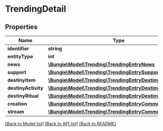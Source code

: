 # TrendingDetail

## Properties
Name | Type | Description | Notes
------------ | ------------- | ------------- | -------------
**identifier** | **string** |  | [optional] 
**entityType** | **int** |  | [optional] 
**news** | [**\Bungie\Model\Trending\TrendingEntryNews**](TrendingEntryNews.md) |  | [optional] 
**support** | [**\Bungie\Model\Trending\TrendingEntrySupportArticle**](TrendingEntrySupportArticle.md) |  | [optional] 
**destinyItem** | [**\Bungie\Model\Trending\TrendingEntryDestinyItem**](TrendingEntryDestinyItem.md) |  | [optional] 
**destinyActivity** | [**\Bungie\Model\Trending\TrendingEntryDestinyActivity**](TrendingEntryDestinyActivity.md) |  | [optional] 
**destinyRitual** | [**\Bungie\Model\Trending\TrendingEntryDestinyRitual**](TrendingEntryDestinyRitual.md) |  | [optional] 
**creation** | [**\Bungie\Model\Trending\TrendingEntryCommunityCreation**](TrendingEntryCommunityCreation.md) |  | [optional] 
**stream** | [**\Bungie\Model\Trending\TrendingEntryCommunityStream**](TrendingEntryCommunityStream.md) |  | [optional] 

[[Back to Model list]](../README.md#documentation-for-models) [[Back to API list]](../README.md#documentation-for-api-endpoints) [[Back to README]](../README.md)


